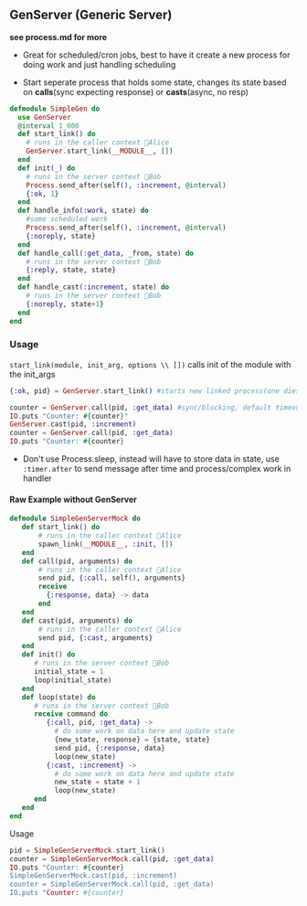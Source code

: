 ## GenServer (Generic Server)

 **see process.md for more**

- Great for scheduled/cron jobs, best to have it create a new process for doing work and just handling scheduling

- Start seperate process that holds some state, changes its state based on **calls**(sync expecting response) or **casts**(async, no resp) 

```elixir
defmodule SimpleGen do
  use GenServer
  @interval 1_000
  def start_link() do
    # runs in the caller context 🐌Alice
    GenServer.start_link(__MODULE__, [])
  end
  def init(_) do
    # runs in the server context 🐨Bob
    Process.send_after(self(), :increment, @interval)
    {:ok, 1}
  end
  def handle_info(:work, state) do
  	#some scheduled work
    Process.send_after(self(), :increment, @interval)
    {:noreply, state}
  end
  def handle_call(:get_data, _from, state) do
    # runs in the server context 🐨Bob
    {:reply, state, state}
  end
  def handle_cast(:increment, state) do
    # runs in the server context 🐨Bob
    {:noreply, state+1}
  end
end
```

### Usage

`start_link(module, init_arg, options \\ [])` calls init of the module with the init_args

```elixir
{:ok, pid} = GenServer.start_link() #starts new linked process(one dies both die)

counter = GenServer.call(pid, :get_data) #sync/blocking, default timeout 5 sec
IO.puts "Counter: #{counter}"
GenServer.cast(pid, :increment)
counter = GenServer.call(pid, :get_data)
IO.puts "Counter: #{counter}
```

- Don't use Process.sleep, instead will have to store data in state, use `:timer.after` to send message after time and process/complex work in handler

#### Raw Example without GenServer

```elixir
defmodule SimpleGenServerMock do
   def start_link() do
       # runs in the caller context 🐌Alice
       spawn_link(__MODULE__, :init, [])
   end
   def call(pid, arguments) do
       # runs in the caller context 🐌Alice
       send pid, {:call, self(), arguments}
       receive
         {:response, data} -> data
       end
   end
   def cast(pid, arguments) do
       # runs in the caller context 🐌Alice
       send pid, {:cast, arguments}
   end
   def init() do
      # runs in the server context 🐨Bob
      initial_state = 1
      loop(initial_state)
   end
   def loop(state) do
      # runs in the server context 🐨Bob
      receive command do
         {:call, pid, :get_data} -> 
           # do some work on data here and update state         
           {new_state, response} = {state, state} 
           send pid, {:response, data}
           loop(new_state)
         {:cast, :increment} -> 
           # do some work on data here and update state         
           new_state = state + 1
           loop(new_state)      
      end
   end
end
```

Usage

```elixir
pid = SimpleGenServerMock.start_link()
counter = SimpleGenServerMock.call(pid, :get_data)
IO.puts "Counter: #{counter}
SimpleGenServerMock.cast(pid, :increment)
counter = SimpleGenServerMock.call(pid, :get_data)
IO.puts "Counter: #{counter}
```


